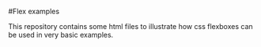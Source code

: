 #Flex examples

This repository contains some html files to illustrate how css
flexboxes can be used in very basic examples.
